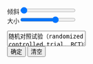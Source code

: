 
倾斜<input type='range' id='range' value=1 setp=1 min=0 max=100><br>
大小<input type='range' id='range2' value=20 setp=1 min=1 max=30><br>
<textarea id='text'>随机对照试验（randomized controlled trial, RCT）是一种对医疗卫生服务中的某种疗法或药物的效果进行检测的手段，特别常用于医学，生物学，农学。随机对照试验的基本方法是，将研究对象随机分组，对不同组实施不同的干预，以对照效果的不同。具有能够最大程度地避免临床试验设计、实施中可能出现的各种偏倚，平衡混杂因素，提高统计学检验的有效性等诸多优点，被公认为是评价干预措施的金标准。
对中医药进行严格的随机对照试验是对中医患者的健康负责。对中医药进行其他宽松的考核、评价则有利于促进中医药产业发展。
</textarea>
<br>
<button id='submit'>确定</button> <button id='clearText'>清空</button>
<div id='cvs-ctn'></div>
<div id='img-ctn'></div>
<br>
<canvas id='cvs'></canvas>
<br>
<script nocache='true' _src='color-text.js'></script>
